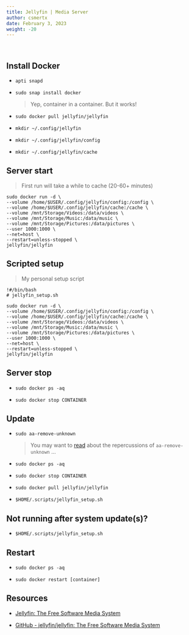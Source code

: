 ```yaml
---
title: Jellyfin | Media Server
author: csmertx
date: February 3, 2023
weight: -20
---
```


<br />

## Install Docker

- ```apti snapd```

- ```sudo snap install docker```

    > Yep, container in a container. But it works!

- ```sudo docker pull jellyfin/jellyfin```

- ```mkdir ~/.config/jellyfin```

- ```mkdir ~/.config/jellyfin/config```

- ```mkdir ~/.config/jellyfin/cache```

## Server start

> First run will take a while to cache (20-60+ minutes)

```
sudo docker run -d \
--volume /home/$USER/.config/jellyfin/config:/config \
--volume /home/$USER/.config/jellyfin/cache:/cache \
--volume /mnt/Storage/Videos:/data/videos \
--volume /mnt/Storage/Music:/data/music \
--volume /mnt/Storage/Pictures:/data/pictures \
--user 1000:1000 \
--net=host \
--restart=unless-stopped \
jellyfin/jellyfin
```

## Scripted setup

> My personal setup script

```
!#/bin/bash
# jellyfin_setup.sh

sudo docker run -d \
--volume /home/$USER/.config/jellyfin/config:/config \
--volume /home/$USER/.config/jellyfin/cache:/cache \
--volume /mnt/Storage/Videos:/data/videos \
--volume /mnt/Storage/Music:/data/music \
--volume /mnt/Storage/Pictures:/data/pictures \
--user 1000:1000 \
--net=host \
--restart=unless-stopped \
jellyfin/jellyfin
```

## Server stop

- ```sudo docker ps -aq```

- ```sudo docker stop CONTAINER```

## Update

- ```sudo aa-remove-unknown```

    > You may want to [read](https://forum.snapcraft.io/t/broken-apparmor/32191) about the repercussions of ```aa-remove-unknown``` ...

- ```sudo docker ps -aq```

- ```sudo docker stop CONTAINER```

- ```sudo docker pull jellyfin/jellyfin```

- ```$HOME/.scripts/jellyfin_setup.sh```

## Not running after system update(s)?

- ```$HOME/.scripts/jellyfin_setup.sh```

## Restart

- ```sudo docker ps -aq```

- ```sudo docker restart [container]```

## Resources

- [Jellyfin: The Free Software Media System](https://jellyfin.org)

- [GitHub - jellyfin/jellyfin: The Free Software Media System](https://github.com/jellyfin/jellyfin)
